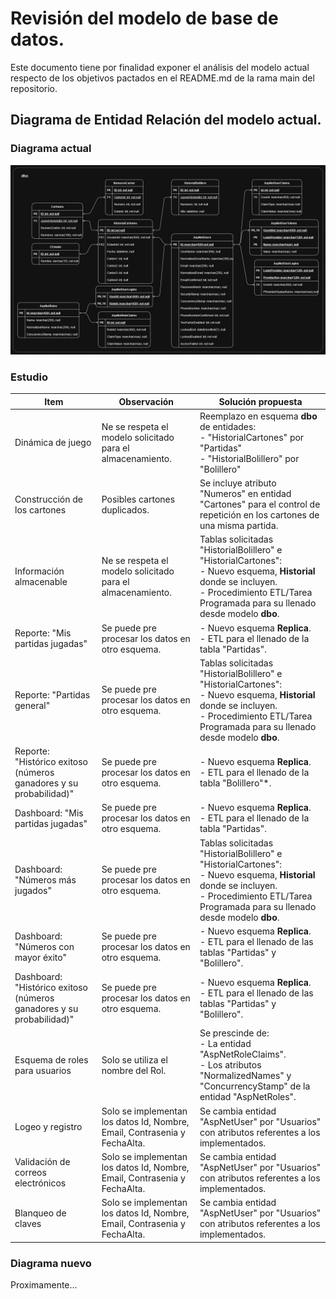 # Revisión del modelo de base de datos.

Este documento tiene por finalidad exponer el análisis del modelo actual respecto de los objetivos pactados en el README.md de la rama main del repositorio.


## Diagrama de Entidad Relación del modelo actual.

### Diagrama actual
![Descripción de la imagen](Documentacion/Activos/Diagramas/Entidad_Relacion/ModeloDatos_Actual.jpg "Modelo de datos actual")


### Estudio
<table>
    <thead>
        <tr>
            <th>Item</th>
            <th>Observación</th>
            <th>Solución propuesta</th>
        </tr>
    </thead>
    <tbody>
        <tr>
            <td>Dinámica de juego</td>
            <td>Ne se respeta el modelo solicitado para el almacenamiento.</td>
            <td>Reemplazo en esquema <strong>dbo</strong> de entidades:<br>- "HistorialCartones" por "Partidas"<br>- "HistorialBolillero" por "Bolillero"
            </td>
        </tr>
              <tr>
            <td>Construcción de los cartones</td>
            <td>Posibles cartones duplicados.</td>
            <td>Se incluye atributo "Numeros" en entidad "Cartones" para el control de repetición en los cartones de una misma partida.</td>
        </tr>
        <tr>
            <td>Información almacenable</td>
            <td>Ne se respeta el modelo solicitado para el almacenamiento.</td>
            <td>Tablas solicitadas "HistorialBolillero" e "HistorialCartones":<br>- Nuevo esquema, <strong>Historial</strong> donde se incluyen.<br>- Procedimiento ETL/Tarea Programada para su llenado desde modelo <strong>dbo</strong>.</td>
        </tr>
        <tr>
            <td>Reporte: "Mis partidas jugadas"</td>
            <td>Se puede pre procesar los datos en otro esquema.</td>
            <td>- Nuevo esquema <strong>Replica</strong>.<br>- ETL para el llenado de la tabla "Partidas".</td>
        </tr>
        <tr>
            <td>Reporte: "Partidas general"</td>
            <td>Se puede pre procesar los datos en otro esquema.</td>
            <td>Tablas solicitadas "HistorialBolillero" e "HistorialCartones":<br>- Nuevo esquema, <strong>Historial</strong> donde se incluyen.<br>- Procedimiento ETL/Tarea Programada para su llenado desde modelo <strong>dbo</strong>.</td>
        </tr>
        <tr>
            <td>Reporte: "Histórico exitoso (números ganadores y su probabilidad)"</td>
            <td>Se puede pre procesar los datos en otro esquema.</td>
            <td>- Nuevo esquema <strong>Replica</strong>.<br>- ETL para el llenado de la tabla "Bolillero"*.</td>
        </tr>
        <tr>
            <td>Dashboard: "Mis partidas jugadas"</td>
            <td>Se puede pre procesar los datos en otro esquema.</td>
            <td>- Nuevo esquema <strong>Replica</strong>.<br>- ETL para el llenado de la tabla "Partidas".</tr>
        <tr>
            <td>Dashboard: "Números más jugados"</td>
            <td>Se puede pre procesar los datos en otro esquema.</td>
            <td>Tablas solicitadas "HistorialBolillero" e "HistorialCartones":<br>- Nuevo esquema, <strong>Historial</strong> donde se incluyen.<br>- Procedimiento ETL/Tarea Programada para su llenado desde modelo <strong>dbo</strong>.</td>
        </tr>
        <tr>
            <td>Dashboard: "Números con mayor éxito"</td>
            <td>Se puede pre procesar los datos en otro esquema.</td>
            <td>- Nuevo esquema <strong>Replica</strong>.<br>- ETL para el llenado de las tablas "Partidas" y "Bolillero".</td>
        </tr>
        <tr>
            <td>Dashboard: "Histórico exitoso (números ganadores y su probabilidad)"</td>
            <td>Se puede pre procesar los datos en otro esquema.</td>
            <td>- Nuevo esquema <strong>Replica</strong>.<br>- ETL para el llenado de las tablas "Partidas" y "Bolillero".</td>
        </tr>
        <tr>
            <td>Esquema de roles para usuarios</td>
            <td>Solo se utiliza el nombre del Rol.</td>
            <td>Se prescinde de:<br>- La entidad "AspNetRoleClaims".<br>- Los atributos "NormalizedNames" y "ConcurrencyStamp" de la entidad "AspNetRoles".</td>
        </tr>
        <tr>
            <td>Logeo y registro</td>
            <td>Solo se implementan los datos Id, Nombre, Email, Contrasenia y FechaAlta.</td>
            <td>Se cambia entidad "AspNetUser" por "Usuarios" con atributos referentes a los implementados.</td>
        </tr>
        <tr>
            <td>Validación de correos electrónicos</td>
            <td>Solo se implementan los datos Id, Nombre, Email, Contrasenia y FechaAlta.</td>
            <td>Se cambia entidad "AspNetUser" por "Usuarios" con atributos referentes a los implementados.</td>
        </tr>
        <tr>
            <td>Blanqueo de claves</td>
            <td>Solo se implementan los datos Id, Nombre, Email, Contrasenia y FechaAlta.</td>
            <td>Se cambia entidad "AspNetUser" por "Usuarios" con atributos referentes a los implementados.</td>
        </tr>
    </tbody>
</table>

### Diagrama nuevo
Proximamente...
